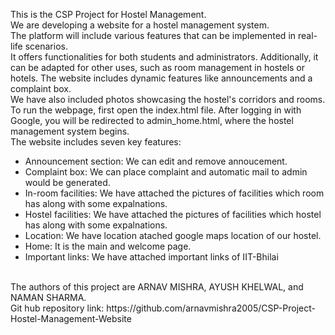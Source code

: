 This is the CSP Project for Hostel Management.
<br> We are developing a website for a hostel management system.
<br> The platform will include various features that can be implemented in real-life scenarios.
<br> It offers functionalities for both students and administrators. Additionally, it can be adapted for other uses, such as room management in hostels or hotels. The website includes dynamic features like announcements and a complaint box.
<br> We have also included photos showcasing the hostel's corridors and rooms.
<br> To run the webpage, first open the index.html file. After logging in with Google, you will be redirected to admin_home.html, where the hostel management system begins.
<br> The website includes seven key features:

<ul> <li>Announcement section: We can edit and remove annoucement.</li> <li>Complaint box: We can place complaint and automatic mail to admin would be generated.</li> <li>In-room facilities: We have attached the pictures of facilities which room has along with some expalnations.</li> <li>Hostel facilities: We have attached the pictures of facilities which hostel has along with some expalnations.</li> <li>Location: We have location atached google maps location of our hostel. </li> <li>Home: It is the main and welcome page.</li> <li>Important links: We have attached important links of IIT-Bhilai</li> </ul> <br> The authors of this project are ARNAV MISHRA, AYUSH KHELWAL, and NAMAN SHARMA. <br>
Git hub repository link: https://github.com/arnavmishra2005/CSP-Project-Hostel-Management-Website
